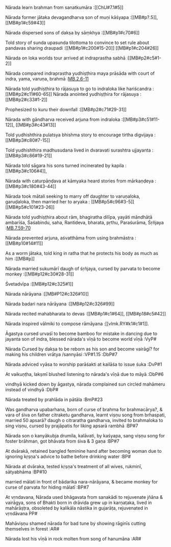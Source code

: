 Nārada learn brahman from sanatkumāra :[[ChU#7.1#5]]

Nārada former jātaka devagandharva son of muṇi kāśyapa :[[MB#p?.5]], [[MB#p1#c59#43]]

Nārada dispersed sons of dakṣa by sāṃkhya :[[MB#p1#c70#6]]

Told story of sunda upasunda tilottoma to convince to set rule about pandavas sharing draupadi :[[MB#p1#c200#15-20]]  [[MB#p1#c204#26]]

Nārada on loka worlds tour arrived at indraprastha sabhā :[[MB#p2#c5#1-2]]

Nārada compared indraprastha yudhiṣṭhira maya prāsāda with court of indra, yama, varuṇa, brahmā :[MB.2.6-11](MB#p2#c6#9-16)

Nārada told yudhiṣṭhira to rājasuya to go to indraloka like hariścandra :[[MB#p2#c11#60-65]]
Nārada anointed yudhiṣṭhira for rājasuya :[[MB#p2#c33#1-2]]

Prophesized to kuru their downfall :[[MB#p2#c71#29-31]]

Nārada with gāndharva received arjuna from indraloka :[[MB#p3#c51#11-12]], [[MB#p3#c43#13]]

Told yudhishthira pulatsya bhishma story to encourage tirtha digvijaya :[[MB#p3#c80#7-15]]

Told yudhishthira madhusudana lived in dvaravati surashtra ujjayanta :[[MB#p3#c86#19-21]]

Nārada told sāgara his sons turned incinerated by kapila :[[MB#p3#c106#4]],

Nārada with caturpāṇḍava at kāmyaka heard stories from mārkaṇḍeya :[[MB#p3#c180#43-44]]

Nārada took mātali seeking to marry off daughter to varuṇaloka, garuḍaloka, then married her to aryaka : [[MB#p5#c96#3-5]] [[MB#p5#c101#23-26]]

Nārada told yudhiṣṭhira about rām, bhagiratha dilīpa,
yayāti māndhātā ambarīśa,
Śaśabindu, saha, Rantideva,
bharata, pṛthu, 
Paraśurāma,
Śṛñjaya
:[MB.7.59-70](MB#p7#59)

Nārada prevented arjuna, aśvatthāma from using brahmāstra :[[MB#p10#14#11]]

As a worm jātaka, told king in ratha that he protects his body as much as him :[[MB#p]]

Nārada married sukumārī daugh of śṛñjaya, cursed by parvata to become monkey :[[MB#p12#c30#28-31]]

Śvetadvīpa :[[MB#p12#c325#1]]

Nārada nārāyana :[[MB#P12#c326#10]]

Nārada badari nara nārāyana :[[MB#p12#c326#99]]

Nārada recited mahabharata to devas :[[MB#p1#c1#64]], [[MB#p18#c5#42]]

Nārada inspired vālmiki to compose rāmāyana :[[vlmk.RY#k1#c1#1]].

Āgastya cursed urvaśī to become bamboo for mistake in dancing due to jayanta son of indra, blessed nārada's vīṇā to become world vīṇā :VyP#

Nārada Cursed by dakṣa to be reborn as his son and become vairāgī? for making his children vrātya /sannyāsi :VP#1.15 :DbP#7

Nārada adviced vyāsa to worship parāśakti at kailāśa to issue śuka :DvP#1

At vaikuṇṭha, lakṣmī blushed listening to nārada's vīṇā due to māyā :DbP#6

vindhyā kicked down by āgastya, nārada complained sun circled mahāmeru instead of vindhyā :DbP#

Nārada treated by prahlāda in pātāla :BmP#23

Was gandharva upabarhana, born of curse of brahma for brahmacārya?, & vara of śiva on father citraketu gandharva, learnt viṣṇu song from brhaspati, married 50 apsarā? daugh o citraratha gandharva, invited to brahmaloka to sing viṣṇu, cursed by prajāpatis for liking apsarā rambhā :BP#7

Nārada son o kanyākubja drumila, kalāvati, by kaśyapa, sang viṣṇu song for foster brāhman, got bhāvata from śiva & 3 gaṇa :BP#7

At dvārakā, retained bangled feminine hand after becoming woman due to ignoring kṛṣṇa's advice to bathe before drinking water :BP#

Nārada at dvāraka, tested kṛṣṇa's treatment of all wives, rukminī, sātyabhāma :BP#10

married mālati in front of bādarika nara-nārāyana, & became monkey for curse of parvata for hiding mālatī :BP#7

At vṛndavana, Nārada used bhāgavata from sanakādi to rejuvenate jñāna & vairāgya, sons of Bhakti born in drāviḍa grew up in karṇaṭaka, lived in mahārāṣṭra, obsoleted by kalikāla nāstika in gujarāṭa, rejuvenated in vṛndāvana PP#

Mahāviṣṇu shamed nārada for bad tune by showing rāginīs cutting themselves in forest :AR#

Nārada lost his vīṇā in rock molten from song of hanumāna :AR#